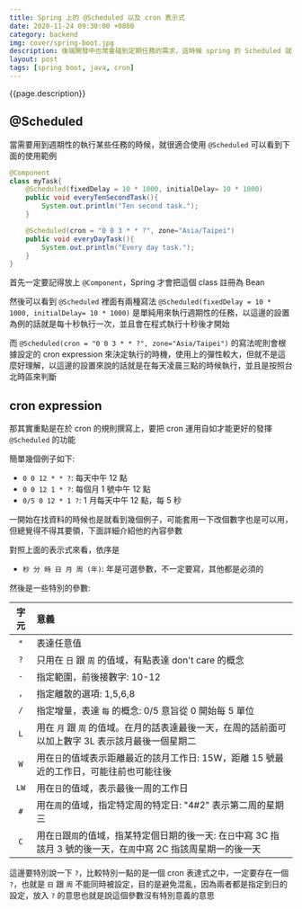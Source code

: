 ```yaml
---
title: Spring 上的 @Scheduled 以及 cron 表示式
date: 2020-11-24 09:30:00 +0800
category: backend
img: cover/spring-boot.jpg
description: 後端開發中也常會碰到定期任務的需求，這時候 spring 的 Scheduled 就可以派上用場啦，也筆記一下 cron 表示式的內容，不然每次寫都搞不太清楚
layout: post
tags: [spring boot, java, cron]
---
```


{{page.description}}
## @Scheduled

當需要用到週期性的執行某些任務的時候，就很適合使用 `@Scheduled` 可以看到下面的使用範例

```java
@Component
class myTask{
    @Scheduled(fixedDelay = 10 * 1000, initialDelay= 10 * 1000)
    public void everyTenSecondTask(){
        System.out.println("Ten second task.");
    }

    @Scheduled(cron = "0 0 3 * * ?", zone="Asia/Taipei")
    public void everyDayTask(){
        System.out.println("Every day task.");
    }
}
```

首先一定要記得放上 `@Component`，Spring 才會把這個 class 註冊為 Bean

然後可以看到 `@Scheduled` 裡面有兩種寫法 `@Scheduled(fixedDelay = 10 * 1000, initialDelay= 10 * 1000)` 是單純用來執行週期性的任務，以這邊的設置為例的話就是每十秒執行一次，並且會在程式執行十秒後才開始

而 `@Scheduled(cron = "0 0 3 * * ?", zone="Asia/Taipei")` 的寫法呢則會根據設定的 cron expression 來決定執行的時機，使用上的彈性較大，但就不是這麼好理解，以這邊的設置來說的話就是在每天凌晨三點的時候執行，並且是按照台北時區來判斷

## cron expression

那其實重點是在於 cron 的規則撰寫上，要把 cron 運用自如才能更好的發揮 `@Scheduled` 的功能

簡單幾個例子如下:
+ `0 0 12 * * ?`: 每天中午 12 點
+ `0 0 12 1 * ?`: 每個月 1 號中午 12 點
+ `0/5 0 12 * 1 ?`: 1 月每天中午 12 點，每 5 秒

一開始在找資料的時候也是就看到幾個例子，可能套用一下改個數字也是可以用，但總覺得不得其要領，下面詳細介紹他的內容參數

對照上面的表示式來看，依序是
+ `秒 分 時 日 月 周 (年)`: 年是可選參數，不一定要寫，其他都是必須的

然後是一些特別的參數:

| 字元 | 意義|
|:----:|:--------|
| `*`  | 表達任意值|
| `?`  | 只用在 `日` 跟 `周` 的值域，有點表達 don't care 的概念|
| `-`  | 指定範圍，前後接數字: 10-12|
| `,`  | 指定離散的選項: 1,5,6,8|
| `/`  | 指定增量，表達 `每` 的概念: 0/5 意旨從 0 開始每 5 單位|
| `L`  | 用在 `月` 跟 `周` 的值域。在月的話表達最後一天，在周的話前面可以加上數字 3L 表示該月最後一個星期二|
| `W`  | 用在`日`的值域表示距離最近的該月工作日: 15W，距離 15 號最近的工作日，可能往前也可能往後|
| `LW` | 用在`日`的值域，表示最後一周的工作日|
| `#`  | 用在`周`的值域，指定特定周的特定日: "4#2" 表示第二周的星期三|
| `C`  | 用在`日`跟`周`的值域，指某特定個日期的後一天: 在`日`中寫 3C 指該月 3 號的後一天，在`周`中寫 2C 指該周星期一的後一天 |

這邊要特別說一下 `?`，比較特別一點的是一個 cron 表達式之中，一定要存在一個 `?`，也就是 `日` 跟 `周` 不能同時被設定，目的是避免混亂，因為兩者都是指定到日的設定，放入 `?` 的意思也就是說這個參數沒有特別意義的意思